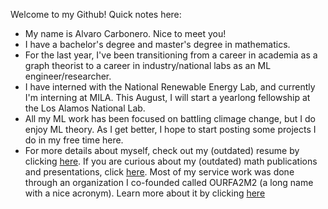 Welcome to my Github! Quick notes here:
-  My name is Alvaro Carbonero. Nice to meet you!
-  I have a bachelor's degree and master's degree in mathematics.
-  For the last year, I've been transitioning from a career in academia as a graph theorist to a career in industry/national labs as an ML engineer/researcher. 
-  I have interned with the National Renewable Energy Lab, and currently I'm interning at MILA. This August, I will start a yearlong fellowship at the Los Alamos National Lab.
-  All my ML work has been focused on battling climage change, but I do enjoy ML theory. As I get better, I hope to start posting some projects I do in my free time here.
-  For more details about myself, check out my (outdated) resume by clicking [here](https://drive.google.com/file/d/1GKyqrWBHPQU7Sf_uRP5HMHHB4uiz8t18/view?usp=sharing). If you are curious about my (outdated) math publications and presentations, click [here](https://drive.google.com/file/d/1tXDdC-g_byfHgqQYyfb7PbTvOGRym3JO/view?usp=sharing). Most of my service work was done through an organization I co-founded called OURFA2M2 (a long name with a nice acronym). Learn more about it by clicking [here](https://www.ourfa2m2.org)
